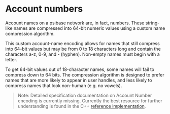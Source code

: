 # Account numbers

Account names on a psibase network are, in fact, numbers. These string-like names are compressed into 64-bit numeric values using a custom name compression algorithm. 

This custom account-name encoding allows for names that still compress into 64-bit values but may be from 0 to 18 characters long and contain the characters a-z, 0-9, and - (hyphen). Non-empty names must begin with a letter.

To get 64-bit values out of 18-character names, some names will fail to compress down to 64 bits. The compression algorithm is designed to prefer names that are more likely to appear in user handles, and less likely to compress names that look non-human (e.g. no vowels).

> Note: Detailed specification documentation on Account Number encoding is currently missing. Currently the best resource for further understanding is found in the C++ [reference implementation](../../development/services/cpp-service/reference/magic-numbers.md#psibaseaccountnumber).
